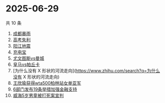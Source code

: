 # 2025-06-29

共 10 条

<!-- BEGIN -->
<!-- 最后更新时间 Sun Jun 29 2025 21:19:55 GMT+0800 (China Standard Time) -->

1. [成都暴雨](https://www.zhihu.com/search?q=成都暴雨)
1. [高考失利](https://www.zhihu.com/search?q=高考失利)
1. [阳江地震](https://www.zhihu.com/search?q=阳江地震)
1. [充电宝](https://www.zhihu.com/search?q=充电宝)
1. [尤文图斯vs曼城](https://www.zhihu.com/search?q=尤文图斯vs曼城)
1. [皇马vs帕丘卡](https://www.zhihu.com/search?q=皇马vs帕丘卡)
1. [为什么没有 X 形状的河流走向](https://www.zhihu.com/search?q=为什么没有 X
   形状的河流走向)
1. [王欣瑜获得wta500柏林站女单亚军](https://www.zhihu.com/search?q=王欣瑜获得wta500柏林站女单亚军)
1. [6部门发布19条举措加强金融支持](https://www.zhihu.com/search?q=6部门发布19条举措加强金融支持)
1. [威海5岁男童被打死案宣判](https://www.zhihu.com/search?q=威海5岁男童被打死案宣判)

<!-- END -->

